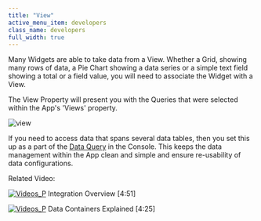 ```yaml
---
title: "View"
active_menu_item: developers
class_name: developers
full_width: true
---
```



Many Widgets are able to take data from a View. Whether a Grid, showing many rows of data, a Pie Chart showing a data series or a simple text field showing a total or a field value, you will need to associate the Widget with a View.

The View Property will present you with the Queries that were selected within the App's 'Views' property.

![view](/img/docs/view.png)

If you need to access data that spans several data tables, then you set this up as a part of the [Data Query](/developers/user-guide/product-guide/the-console/console-tabs/queries/) in the Console. This keeps the data management within the App clean and simple and ensure re-usability of data configurations.

Related Video:

[![Videos\_P](/img/docs/videos_p.png)](http://www.youtube.com/v/Jy5HgPdtvMY?autoplay=1&hd=1&fs=1&showsearch=0&rel=0&) Integration Overview [4:51]

[![Videos\_P](/img/docs/videos_p.png)](http://www.youtube.com/v/TrfVkAavkOQ?autoplay=1&hd=1&fs=1&showsearch=0&rel=0&) Data Containers Explained [4:25]


